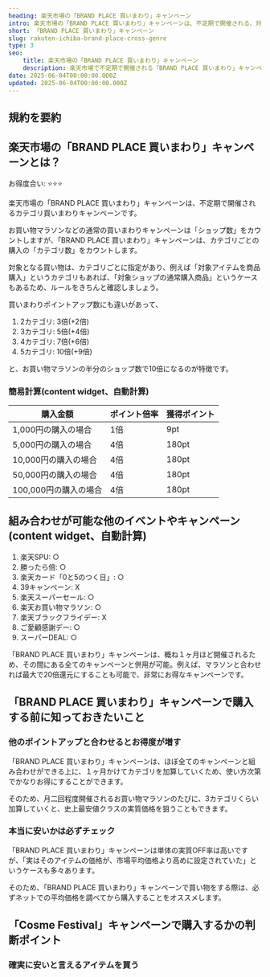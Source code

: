 ```yaml
---
heading: 楽天市場の「BRAND PLACE 買いまわり」キャンペーン
intro: 楽天市場の「BRAND PLACE 買いまわり」キャンペーンは、不定期で開催される、対象カテゴリ買いまわりで最大10倍還元になるお得なキャンペーンです。
short: 「BRAND PLACE 買いまわり」キャンペーン
slug: rakuten-ichiba-brand-place-cross-genre
type: 3
seo:
    title: 楽天市場の「BRAND PLACE 買いまわり」キャンペーン
    description: 楽天市場で不定期で開催される「BRAND PLACE 買いまわり」キャンペーンについて解説。特典内容やお得度合い、他のキャンペーンとの違いなど。
date: 2025-06-04T00:00:00.000Z
updated: 2025-06-04T00:00:00.000Z
---
```


## 規約を要約

## 楽天市場の「BRAND PLACE 買いまわり」キャンペーンとは？

お得度合い: ⭐️⭐️⭐️

楽天市場の「BRAND PLACE 買いまわり」キャンペーンは、不定期で開催されるカテゴリ買いまわりキャンペーンです。

お買い物マラソンなどの通常の買いまわりキャンペーンは「ショップ数」をカウントしますが、「BRAND PLACE 買いまわり」キャンペーンは、カテゴリごとの購入の「カテゴリ数」をカウントします。

対象となる買い物は、カテゴリごとに指定があり、例えば「対象アイテムを商品購入」というカテゴリもあれば、「対象ショップの通常購入商品」というケースもあるため、ルールをきちんと確認しましょう。

買いまわりポイントアップ数にも違いがあって、

1. 2カテゴリ: 3倍(+2倍)
2. 3カテゴリ: 5倍(+4倍)
3. 4カテゴリ: 7倍(+6倍)
4. 5カテゴリ: 10倍(+9倍)

と、お買い物マラソンの半分のショップ数で10倍になるのが特徴です。

### 簡易計算(content widget、自動計算)

|購入金額|ポイント倍率|獲得ポイント|
|---|---|---|
1,000円の購入の場合|1倍|9pt|
5,000円の購入の場合|4倍|180pt|
10,000円の購入の場合|4倍|180pt|
50,000円の購入の場合|4倍|180pt|
100,000円の購入の場合|4倍|180pt|

## 組み合わせが可能な他のイベントやキャンペーン(content widget、自動計算)

1. 楽天SPU: ○
1. 勝ったら倍: ○
2. 楽天カード「0と5のつく日」: ○
3. 39キャンペーン: X
4. 楽天スーパーセール: ○
5. 楽天お買い物マラソン: ○
6. 楽天ブラックフライデー: X
7. ご愛顧感謝デー: ○
8. スーパーDEAL: ○

「BRAND PLACE 買いまわり」キャンペーンは、概ね１ヶ月ほど開催されるため、その間にある全てのキャンペーンと併用が可能。例えば、マラソンと合わせれば最大で20倍還元にすることも可能で、非常にお得なキャンペーンです。

## 「BRAND PLACE 買いまわり」キャンペーンで購入する前に知っておきたいこと

### 他のポイントアップと合わせるとお得度が増す

「BRAND PLACE 買いまわり」キャンペーンは、ほぼ全てのキャンペーンと組み合わせができる上に、１ヶ月かけてカテゴリを加算していくため、使い方次第でかなりお得にすることができます。

そのため、月二回程度開催されるお買い物マラソンのたびに、3カテゴリくらい加算していくと、史上最安値クラスの実質価格を狙うこともできます。

### 本当に安いかは必ずチェック

「BRAND PLACE 買いまわり」キャンペーンは単体の実質OFF率は高いですが、「実はそのアイテムの価格が、市場平均価格より高めに設定されていた」というケースも多々あります。

そのため、「BRAND PLACE 買いまわり」キャンペーンで買い物をする際は、必ずネットでの平均価格を調べてから購入することをオススメします。

## 「Cosme Festival」キャンペーンで購入するかの判断ポイント

### 確実に安いと言えるアイテムを買う

